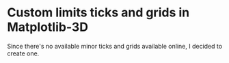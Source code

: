 # Custom limits ticks and grids in Matplotlib-3D
Since there's no available minor ticks and grids available online, I decided to create one.

